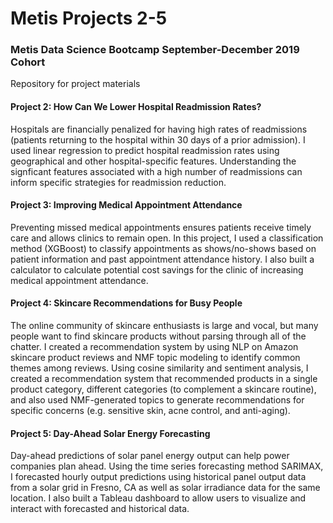 # Metis Projects 2-5
### Metis Data Science Bootcamp September-December 2019 Cohort

Repository for project materials<br>
#### Project 2: How Can We Lower Hospital Readmission Rates?
Hospitals are financially penalized for having high rates of readmissions (patients returning to the hospital within 30 days of a prior admission). I used linear regression to predict hospital readmission rates using geographical and other hospital-specific features. Understanding the signficant features associated with a high number of readmissions can inform specific strategies for readmission reduction.
<br>
#### Project 3: Improving Medical Appointment Attendance
Preventing missed medical appointments ensures patients receive timely care and allows clinics to remain open. In this project, I used a classification method (XGBoost) to classify appointments as shows/no-shows based on patient information and past appointment attendance history. I also built a calculator to calculate potential cost savings for the clinic of increasing medical appointment attendance.
<br>
#### Project 4: Skincare Recommendations for Busy People
The online community of skincare enthusiasts is large and vocal, but many people want to find skincare products without parsing through all of the chatter. I created a recommendation system by using NLP on Amazon skincare product reviews and NMF topic modeling to identify common themes among reviews. Using cosine similarity and sentiment analysis, I created a recommendation system that recommended products in a single product category, different categories (to complement a skincare routine), and also used NMF-generated topics to generate recommendations for specific concerns (e.g. sensitive skin, acne control, and anti-aging).
<br>
#### Project 5: Day-Ahead Solar Energy Forecasting
Day-ahead predictions of solar panel energy output can help power companies plan ahead. Using the time series forecasting method SARIMAX, I forecasted hourly output predictions using historical panel output data from a solar grid in Fresno, CA as well as solar irradiance data for the same location. I also built a Tableau dashboard to allow users to visualize and interact with forecasted and historical data.
<br>
